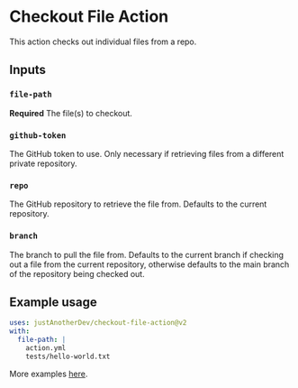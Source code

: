 # Checkout File Action

This action checks out individual files from a repo.

## Inputs

### `file-path`

**Required** The file(s) to checkout.

### `github-token`

The GitHub token to use. Only necessary if retrieving files from a different private repository.

### `repo`

The GitHub repository to retrieve the file from. Defaults to the current repository.

### `branch`

The branch to pull the file from. Defaults to the current branch if checking out a file from the current repository, otherwise defaults to the main branch of the repository being checked out.

## Example usage

```yaml
uses: justAnotherDev/checkout-file-action@v2
with:
  file-path: |
    action.yml
    tests/hello-world.txt
```

More examples [here](https://github.com/justAnotherDev/checkout-file-action/blob/master/.github/workflows/test.yml).